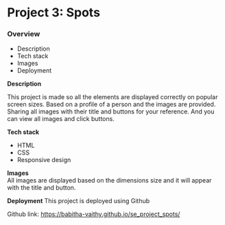 # Project 3: Spots 

### Overview  

* Description  
* Tech stack  
* Images  
* Deployment
  
**Description**
  
This project is made so all the elements are displayed correctly on popular screen sizes. Based on a profile of a person and the images are provided. Sharing all images with their title and buttons for your reference. And you can view all images and click buttons.  

**Tech stack**
* HTML
* CSS
* Responsive design
  
**Images**  
  All images are displayed based on the dimensions size and it will appear with the title and button. 

**Deployment**
This project is deployed using Github

Github link: https://babitha-vaithy.github.io/se_project_spots/

